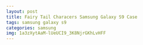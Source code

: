 ```yaml
---
layout: post
title: Fairy Tail Characers Samsung Galaxy S9 Case
tags: samsung galaxy s9
categories: samsung
img: 1a3zXytAaM-lUeUCI9_3K8NjrGKhLvHFF
---
```

